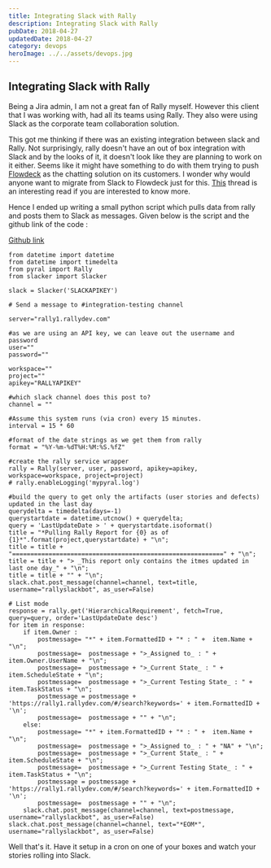 ```yaml
---
title: Integrating Slack with Rally
description: Integrating Slack with Rally
pubDate: 2018-04-27
updatedDate: 2018-04-27
category: devops
heroImage: ../../assets/devops.jpg
---
```


## Integrating Slack with Rally

Being a Jira admin, I am not a great fan of Rally myself. However this client that I was working with, had all its teams using Rally. They also were using Slack as the corporate team collaboration solution.

This got me thinking if there was an existing integration between slack and Rally. Not surprisingly, rally doesn't have an out of box integration with Slack and by the looks of it, it doesn't look like they are planning to work on it either. Seems like it might have something to do with them trying to push [Flowdeck](https://www.flowdock.com/) as the chatting solution on its customers. I wonder why would anyone want to migrate from Slack to Flowdeck just for this. [This](https://communities.ca.com/thread/241764680) thread is an interesting read if you are interested to know more.

Hence I ended up writing a small python script which pulls data from rally and posts them to Slack as messages. Given below is the script and the github link of the code :

[Github link](https://github.com/akshaysin/rally-to-slack)

    from datetime import datetime
    from datetime import timedelta
    from pyral import Rally
    from slacker import Slacker

    slack = Slacker('SLACKAPIKEY')

    # Send a message to #integration-testing channel

    server="rally1.rallydev.com"

    #as we are using an API key, we can leave out the username and password
    user=""
    password=""

    workspace=""
    project=""
    apikey="RALLYAPIKEY"

    #which slack channel does this post to?
    channel = ""

    #Assume this system runs (via cron) every 15 minutes.
    interval = 15 * 60

    #format of the date strings as we get them from rally
    format = "%Y-%m-%dT%H:%M:%S.%fZ"

    #create the rally service wrapper
    rally = Rally(server, user, password, apikey=apikey, workspace=workspace, project=project)
    # rally.enableLogging('mypyral.log')

    #build the query to get only the artifacts (user stories and defects) updated in the last day
    querydelta = timedelta(days=-1)
    querystartdate = datetime.utcnow() + querydelta;
    query = 'LastUpdateDate > ' + querystartdate.isoformat()
    title = "*Pulling Rally Report for {0} as of {1}*".format(project,querystartdate) + "\n";
    title = title + "==========================================================" + "\n";
    title = title + "> _This report only contains the itmes updated in last one day_" + "\n";
    title = title + "" + "\n";
    slack.chat.post_message(channel=channel, text=title, username="rallyslackbot", as_user=False)

    # List mode
    response = rally.get('HierarchicalRequirement', fetch=True, query=query, order='LastUpdateDate desc')
    for item in response:
        if item.Owner :
            postmessage= "*" + item.FormattedID + "* : " +  item.Name + "\n";
            postmessage=  postmessage + ">_Assigned to_ : " + item.Owner.UserName + "\n";
            postmessage=  postmessage + ">_Current State_ : " + item.ScheduleState + "\n";
            postmessage=  postmessage + ">_Current Testing State_ : " + item.TaskStatus + "\n";
            postmessage = postmessage + 'https://rally1.rallydev.com/#/search?keywords=' + item.FormattedID + '\n';
            postmessage=  postmessage + "" + "\n";
        else:
            postmessage= "*" + item.FormattedID + "* : " +  item.Name + "\n";
            postmessage=  postmessage + ">_Assigned to_ : " + "NA" + "\n";
            postmessage=  postmessage + ">_Current State_ : " + item.ScheduleState + "\n";
            postmessage=  postmessage + ">_Current Testing State_ : " + item.TaskStatus + "\n";
            postmessage = postmessage + 'https://rally1.rallydev.com/#/search?keywords=' + item.FormattedID + '\n';
            postmessage=  postmessage + "" + "\n";
        slack.chat.post_message(channel=channel, text=postmessage, username="rallyslackbot", as_user=False)
    slack.chat.post_message(channel=channel, text="*EOM*", username="rallyslackbot", as_user=False)

Well that's it. Have it setup in a cron on one of your boxes and watch your stories rolling into Slack.